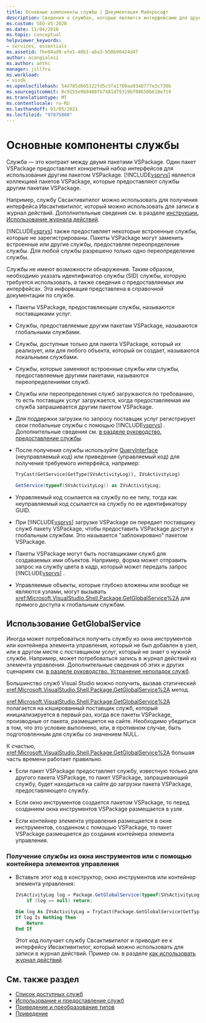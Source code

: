 ```yaml
---
title: Основные компоненты службы | Документация Майкрософт
description: Сведения о службах, которые являются интерфейсами для другого пакета VSPackage для использования. Службы в VSPackage могут переопределять встроенные или другие службы.
ms.custom: SEO-VS-2020
ms.date: 11/04/2016
ms.topic: conceptual
helpviewer_keywords:
- services, essentials
ms.assetid: fbe84ad9-efe1-48b1-aba3-b50b90424d47
author: acangialosi
ms.author: anthc
manager: jillfra
ms.workload:
- vssdk
ms.openlocfilehash: 54d785d665122fd5c5fa1709aa9348777e3c730b
ms.sourcegitcommit: 0c9155e9b9408fb7481d79319bf08650b610e719
ms.translationtype: MT
ms.contentlocale: ru-RU
ms.lasthandoff: 01/05/2021
ms.locfileid: "97875808"
---
```

# <a name="service-essentials"></a>Основные компоненты службы
Служба — это контракт между двумя пакетами VSPackage. Один пакет VSPackage предоставляет конкретный набор интерфейсов для использования другим пакетом VSPackage. [!INCLUDE[vsprvs](../../code-quality/includes/vsprvs_md.md)] является коллекцией пакетов VSPackage, которые предоставляют службы другим пакетам VSPackage.

 Например, службу Свсактивитилог можно использовать для получения интерфейса Ивсактивитилог, который можно использовать для записи в журнал действий. Дополнительные сведения см. в разделе [инструкции. Использование журнала действий](../../extensibility/how-to-use-the-activity-log.md).

 [!INCLUDE[vsprvs](../../code-quality/includes/vsprvs_md.md)] также предоставляет некоторые встроенные службы, которые не зарегистрированы. Пакеты VSPackage могут заменить встроенные или другие службы, предоставляя переопределение службы. Для любой службы разрешено только одно переопределение службы.

 Службы не имеют возможности обнаружения. Таким образом, необходимо указать идентификатор службы (SID) службы, которую требуется использовать, а также сведения о предоставляемых им интерфейсах. Эта информация представлена в справочной документации по службе.

- Пакеты VSPackage, предоставляющие службы, называются поставщиками услуг.

- Службы, предоставляемые другим пакетам VSPackage, называются глобальными службами.

- Службы, доступные только для пакета VSPackage, который их реализует, или для любого объекта, который он создает, называются локальными службами.

- Службы, которые заменяют встроенные службы или службы, предоставляемые другими пакетами, называются переопределениями служб.

- Службы или переопределения служб загружаются по требованию, то есть поставщик услуг загружается, когда предоставляемая им служба запрашивается другим пакетом VSPackage.

- Для поддержки загрузки по запросу поставщик услуг регистрирует свои глобальные службы с помощью [!INCLUDE[vsprvs](../../code-quality/includes/vsprvs_md.md)] . Дополнительные сведения см. [в разделе руководство. предоставление службы](../../extensibility/how-to-provide-a-service.md).

- После получения службы используйте [QueryInterface](/cpp/atl/queryinterface) (неуправляемый код) или приведение (управляемый код) для получения требуемого интерфейса, например:

  ```vb
  TryCast(GetService(GetType(SVsActivityLog)), IVsActivityLog)
  ```

  ```csharp
  GetService(typeof(SVsActivityLog)) as IVsActivityLog;
  ```

- Управляемый код ссылается на службу по ее типу, тогда как неуправляемый код ссылается на службу по ее идентификатору GUID.

- При [!INCLUDE[vsprvs](../../code-quality/includes/vsprvs_md.md)] загрузке VSPackage он передает поставщику служб пакету VSPackage, чтобы предоставить VSPackage доступ к глобальным службам. Это называется "заблокировано" пакетом VSPackage.

- Пакеты VSPackage могут быть поставщиками служб для создаваемых ими объектов. Например, форма может отправить запрос на службу цвета в кадр, который может передать запрос [!INCLUDE[vsprvs](../../code-quality/includes/vsprvs_md.md)] .

- Управляемые объекты, которые глубоко вложены или вообще не являются узлами, могут вызывать <xref:Microsoft.VisualStudio.Shell.Package.GetGlobalService%2A> для прямого доступа к глобальным службам.

<a name="how-to-use-getglobalservice"></a>

## <a name="use-getglobalservice"></a>Использование GetGlobalService

Иногда может потребоваться получить службу из окна инструментов или контейнера элемента управления, который не был добавлен в узел, или в другом месте с поставщиком услуг, который не знает о нужной службе. Например, может потребоваться запись в журнал действий из элемента управления. Дополнительные сведения об этих и других сценариях см. [в разделе руководство. Устранение неполадок служб](../../extensibility/how-to-troubleshoot-services.md).

Большинство служб Visual Studio можно получить, вызвав статический <xref:Microsoft.VisualStudio.Shell.Package.GetGlobalService%2A> метод.

<xref:Microsoft.VisualStudio.Shell.Package.GetGlobalService%2A> полагается на кэшированный поставщик служб, который инициализируется в первый раз, когда все пакеты VSPackage, производные от пакета, размещается на сайте. Необходимо убедиться в том, что это условие выполнено, или, в противном случае, быть подготовленным для службы со значением NULL.

К счастью, <xref:Microsoft.VisualStudio.Shell.Package.GetGlobalService%2A> большая часть времени работает правильно.

- Если пакет VSPackage предоставляет службу, известную только для другого пакета VSPackage, то пакет VSPackage, запрашивающий службу, будет находиться на сайте до загрузки пакета VSPackage, предоставляющего службу.

- Если окно инструментов создается пакетом VSPackage, то перед созданием окна инструментов VSPackage размещается в узле.

- Если контейнер элемента управления размещается в окне инструментов, созданном с помощью VSPackage, то пакет VSPackage размещается до создания контейнера элемента управления.

### <a name="to-get-a-service-from-within-a-tool-window-or-control-container"></a>Получение службы из окна инструментов или с помощью контейнера элементов управления

- Вставьте этот код в конструктор, окно инструментов или контейнер элемента управления:

    ```csharp
    IVsActivityLog log = Package.GetGlobalService(typeof(SVsActivityLog)) as IVsActivityLog;
        if (log == null) return;
    ```

    ```vb
    Dim log As IVsActivityLog = TryCast(Package.GetGlobalService(GetType(SVsActivityLog)), IVsActivityLog)
    If log Is Nothing Then
        Return
    End If
    ```

    Этот код получает службу Свсактивитилог и приводит ее к интерфейсу Ивсактивитилог, который можно использовать для записи в журнал действий. Пример см. в разделе [как использовать журнал действий](../../extensibility/how-to-use-the-activity-log.md).

## <a name="see-also"></a>См. также раздел

- [Список доступных служб](../../extensibility/internals/list-of-available-services.md)
- [Использование и предоставление служб](../../extensibility/using-and-providing-services.md)
- [Приведение и преобразование типов](/dotnet/csharp/programming-guide/types/casting-and-type-conversions)
- [Приведение](/cpp/cpp/casting)
